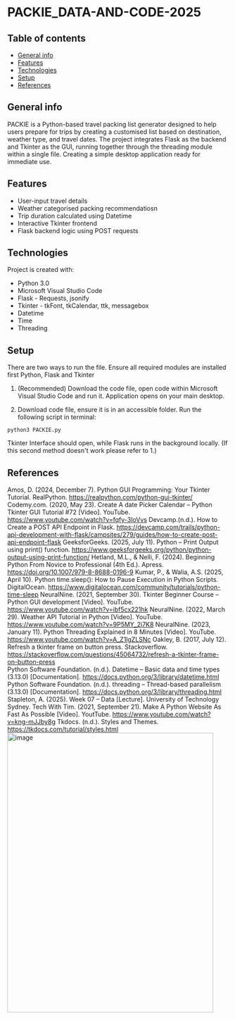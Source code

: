 # PACKIE_DATA-AND-CODE-2025

## Table of contents
* [General info](#general-info)
* [Features](#features)
* [Technologies](#technologies)
* [Setup](#setup)
* [References](#references)

## General info
PACKIE is a Python-based travel packing list generator designed to help users prepare for trips by creating a customised list based on destination, weather type, and travel dates. The project integrates Flask as the backend and Tkinter as the GUI, running together through the threading module within a single file. Creating a simple desktop application ready for immediate use.  

## Features 
* User-input travel details
* Weather categorised packing recommendatiosn
* Trip duration calculated using Datetime
* Interactive Tkinter frontend
* Flask backend logic using POST requests 
	
## Technologies
Project is created with:
* Python 3.0
* Microsoft Visual Studio Code
* Flask - Requests, jsonify 
* Tkinter - tkFont, tkCalendar, ttk, messagebox 
* Datetime
* Time
* Threading 
	
## Setup
There are two ways to run the file. Ensure all required modules are installed first Python, Flask and Tkinter

1. (Recommended) Download the code file, open code within Microsoft Visual Studio Code and run it. Application opens on your main desktop.

2. Download code file, ensure it is in an accessible folder. Run the following script in terminal:

```
python3 PACKIE.py
```
Tkinter Interface should open, while Flask runs in the background locally. (If this second method doesn't work please refer to 1.) 

## References
Amos, D. (2024, December 7). Python GUI Programming: Your Tkinter Tutorial. RealPython. https://realpython.com/python-gui-tkinter/ 
Codemy.com. (2020, May 23). Create A date Picker Calendar – Python Tkinter GUI Tutorial #72 [Video]. YouTube. https://www.youtube.com/watch?v=fqfy-3IoVvs 
Devcamp.(n.d.). How to Create a POST API Endpoint in Flask. https://devcamp.com/trails/python-api-development-with-flask/campsites/279/guides/how-to-create-post-api-endpoint-flask
GeeksforGeeks. (2025, July 11). Python – Print Output using print() function. https://www.geeksforgeeks.org/python/python-output-using-print-function/
Hetland, M.L., & Nelli, F. (2024). Beginning Python From Novice to Professional (4th Ed.). Apress. https://doi.org/10.1007/979-8-8688-0196-9 
Kumar, P., & Walia, A.S. (2025, April 10). Python time.sleep(): How to Pause Execution in Python Scripts. DigitalOcean. https://www.digitalocean.com/community/tutorials/python-time-sleep 
NeuralNine. (2021, September 30). Tkinter Beginner Course – Python GUI development [Video]. YouTube. https://www.youtube.com/watch?v=ibf5cx221hk 
NeuralNine. (2022, March 29). Weather API Tutorial in Python [Video]. YouTube. https://www.youtube.com/watch?v=9P5MY_2i7K8 
NeuralNine. (2023, January 11). Python Threading Explained in 8 Minutes [Video]. YouTube. https://www.youtube.com/watch?v=A_Z1lgZLSNc 
Oakley, B. (2017, July 12). Refresh a tkinter frame on button press. Stackoverflow. https://stackoverflow.com/questions/45064732/refresh-a-tkinter-frame-on-button-press  
Python Software Foundation. (n.d.). Datetime – Basic data and time types (3.13.0) [Documentation]. https://docs.python.org/3/library/datetime.html 
Python Software Foundation. (n.d.). threading – Thread-based parallelism (3.13.0) [Documentation]. https://docs.python.org/3/library/threading.html 
Stapleton, A. (2025). Week 07 – Data [Lecture]. University of Technology Sydney. 
Tech With Tim. (2021, September 21). Make A Python Website As Fast As Possible [Video]. YoutTube.  https://www.youtube.com/watch?v=kng-mJJby8g 
Tkdocs. (n.d.). Styles and Themes. https://tkdocs.com/tutorial/styles.html 
<img width="468" height="635" alt="image" src="https://github.com/user-attachments/assets/3fb7f080-46e1-4f03-8ab9-c56612553a02" />

